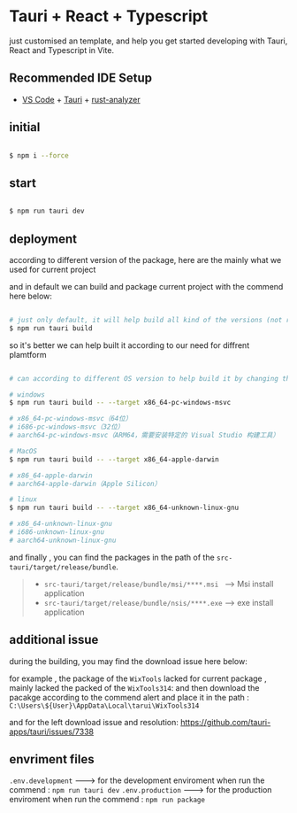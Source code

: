 # Tauri + React + Typescript

just customised an template, and help you get started developing with Tauri, React and Typescript in Vite.

## Recommended IDE Setup

- [VS Code](https://code.visualstudio.com/) + [Tauri](https://marketplace.visualstudio.com/items?itemName=tauri-apps.tauri-vscode) + [rust-analyzer](https://marketplace.visualstudio.com/items?itemName=rust-lang.rust-analyzer)


## initial

```bash

$ npm i --force

```


## start


```bash

$ npm run tauri dev

```


## deployment

according to different version of the package, here are the mainly what we used for current project

and in default we can build and package current project with the commend here below:

```bash

# just only default, it will help build all kind of the versions (not recomend)
$ npm run tauri build

```

so it's better we can help built it according to our need for diffrent plamtform

```bash

# can according to different OS version to help build it by changing the parameters of the target here below (recomend)

# windows
$ npm run tauri build -- --target x86_64-pc-windows-msvc

# x86_64-pc-windows-msvc（64位）
# i686-pc-windows-msvc（32位）
# aarch64-pc-windows-msvc（ARM64，需要安装特定的 Visual Studio 构建工具）

# MacOS
$ npm run tauri build -- --target x86_64-apple-darwin

# x86_64-apple-darwin
# aarch64-apple-darwin（Apple Silicon）

# linux
$ npm run tauri build -- --target x86_64-unknown-linux-gnu

# x86_64-unknown-linux-gnu
# i686-unknown-linux-gnu
# aarch64-unknown-linux-gnu 


```
and finally , you can find the packages in the path of the `src-tauri/target/release/bundle`.


> - `src-tauri/target/release/bundle/msi/****.msi `    --> Msi install application
> - `src-tauri/target/release/bundle/nsis/****.exe`    --> exe install application


## additional issue

during the building, you may find the download issue here below:

for example , the package of the `WixTools` lacked
for current package , mainly lacked the packed of the `WixTools314`:
and then download the pacakge according to the commend alert and place it in the path : `C:\Users\${User}\AppData\Local\tarui\WixTools314`

and for the left download issue and resolution:
https://github.com/tauri-apps/tauri/issues/7338


## envriment files

`.env.development`  ---> for the development enviroment when run the commend : `npm run tauri dev`
`.env.production`  ---> for the production enviroment when run the commend : `npm run package`